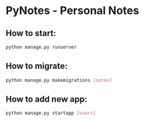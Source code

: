 # PyNotes - Personal Notes

## How to start:

```sh
python manage.py runserver
```

## How to migrate:

```sh
python manage.py makemigrations [notes]
```

## How to add new app:

```sh
python manage.py startapp [users]
```